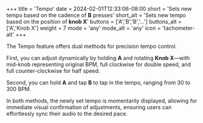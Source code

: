 +++
title = 'Tempo'
date = 2024-02-01T12:33:06-08:00
short = 'Sets new tempo based on the cadence of **B** presses'
short_alt = 'Sets new tempo based on the position of **knob X**'
buttons = ['A','B','B','...']
buttons_alt = ['A','Knob X']
weight = 7
mode = 'any'
mode_alt = 'any'
icon = 'tachometer-alt'
+++

The Tempo feature offers dual methods for precision tempo control. 

First, you can adjust dynamically by holding **A** and rotating **Knob X**—with mid-knob representing original BPM, full clockwise for double speed, and full counter-clockwise for half speed. 

Second, you can hold **A** and tap **B** to tap in the tempo, ranging from 30 to 300 BPM. 

In both methods, the newly set tempo is momentarily displayed, allowing for immediate visual confirmation of adjustments, ensuring users can effortlessly sync their audio to the desired pace.